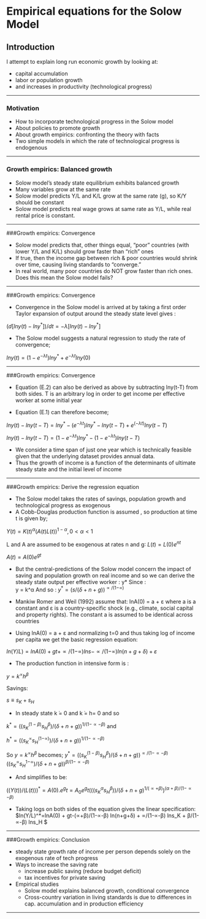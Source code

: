 Empirical equations for the Solow Model
=======


## Introduction
I attempt to explain long run economic growth by looking at:

* capital accumulation
* labor or population growth 
* and increases in productivity (technological progress)

--------------------------------------------------


### Motivation
* How to incorporate technological progress in the Solow model
* About policies to promote growth
* About growth empirics:  confronting the theory with facts
* Two simple models in which the rate of technological progress is endogenous

------------------------------------------------------------


### Growth empirics: Balanced growth
* Solow model’s steady state equilibrium exhibits balanced growth
* Many variables grow at the same rate
* Solow model predicts Y/L and K/L grow at the same rate (g), so K/Y should be constant
* Solow model predicts real wage grows at same rate as Y/L, while real rental price is constant.  

----------------------------------------------------------------------------

###Growth empirics:  Convergence
* Solow model predicts that, other things equal, “poor” countries (with lower Y/L  and K/L) should grow faster than “rich” ones
* If true, then the income gap between rich & poor countries would shrink over time, causing living standards to “converge.”  
* In real world, many poor countries do NOT grow faster than rich ones.  Does this mean the Solow model fails?  

-------------------------------------------------------------------------------------

###Growth empirics:  Convergence
* Convergence in the Solow model is arrived at by taking a first order Taylor expansion of output around the steady state level gives : 

$(d[lny(t)-lny^*])/dt=-λ[lny(t)-lny^*]$

* The Solow model suggests a natural regression to study the rate of convergence;
	
$lny(t)= (1-e^{-λt} )  lny^*+ e^{-λt}  lny(0)$

---------------------------------------------------------------------------------------

###Growth empirics:  Convergence
* Equation (E.2) can also be derived as above by subtracting lny(t-T) from both sides. T is an arbitrary log in order to get income per effective worker at some initial year

* Equation (E.1) can therefore become;

$lny(t)- lny(t-T) = lny^* - (e^{-λt} )  lny^*- lny(t-T)+ e^(-λt)  lny(t-T)$

$lny(t)- lny(t-T)=(1-e^{-λt} )  lny^* - (1-e^{-λt}) lny(t-T)$

* We consider a time span of just one year which is technically feasible given that the underlying dataset provides annual data.
* Thus the growth of income is a function of the determinants of ultimate steady state and the initial level of income

----------------------------------------------------------------------------------------------

###Growth empirics:  Derive the regression equation
* The Solow model takes the rates of savings, population growth and technological progress as exogenous
* A Cobb-Douglas production function is assumed , so production at time t is given by;

$Y(t) = K(t)^α (A(t)L(t))^{1-α}  ,0<α<1$

L and A are assumed to be exogenous at rates n and g∶ $L(t) = L(0)  e^{nt}$

$A(t)= A(0)  e^{gt}$

* But the central-predictions of the Solow model concern the impact of saving and population growth on real income and so we can derive the steady state output per effective worker : y*
Since :                   
y = k^α
And so : 
$y^* = (s/(δ+n+g))^{∝/(1-∝)}$

* Mankiw Romer and Weil (1992) assume that:
lnA(0) = a + ε  where a is a constant and ε  is a country-specific shock (e.g., climate, social capital and property rights). The constant a is assumed to be identical across countries
* Using  lnA(0) = a + ε   and normalizing t=0 and thus taking log of income per capita we get the basic regression equation: 

$ln(Y/L) = lnA(0) + gt+∝/(1-∝) lns-  ∝/(1-∝)  ln(n+g+δ) + ε$

* The production function in intensive form is :

$y= k^∝ h^β$ 

Savings: 

 $s ≡ s_K+s_H$
* In steady state k ̇= 0 and k ̇= h= 0 and so 

$k^* = ((s_K^(1-β) s_H^β)/(δ+n+g))^{1/(1-∝-β)}$      and     

$h^* = ((s_K^∝ s_H^{(1-∝)})/(δ+n+g))^{1/(1-∝-β)}$

So    $y = k^∝ h^β$  becomes;    $y^*=((s_K^(1-β) s_H^β)/(δ+n+g))^{∝/(1-∝-β)} ((s_K^∝ s_H^{1-∝})/(δ+n+g))^{β/(1-∝-β)}$
* And simplifies to be:

$((Y(t))/(L(t)))^*=A(0).e^gt=A_0 e^gt  (((s_K^α s_H^β ))/(δ+n+g)^{1/(∝+β)} )^{(α+β)/(1-∝-β)}$

* Taking logs on both sides of the equation gives the linear specification:
$ln(Y/L)^*=lnA(0) + gt-(∝+β)/(1-∝-β) ln(n+g+δ) +  ∝/(1-∝-β)  lns_K + β/(1-∝-β)  lns_H $

------------------------------------------------------------------------------------------------------

###Growth empirics:  Conclusion
* steady state growth rate of income per person depends solely on the exogenous rate of tech progress
* Ways to increase the saving rate
    * increase public saving (reduce budget deficit)
    * tax incentives for private saving
* Empirical studies
    * Solow model explains balanced growth, conditional convergence
    * Cross-country variation in living standards is due to differences in cap. accumulation and in production efficiency

------------------------------------------------------------------------------------------------

